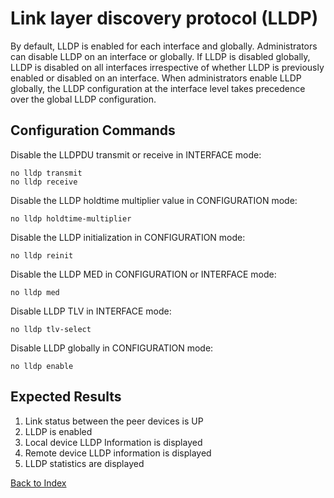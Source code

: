 # Link layer discovery protocol (LLDP)

By default, LLDP is enabled for each interface and globally.
Administrators can disable LLDP on an interface or globally.
If LLDP is disabled globally, LLDP is disabled on all interfaces irrespective of whether LLDP is previously enabled or disabled on an interface.
When administrators enable LLDP globally, the LLDP configuration at the interface level takes precedence over the global LLDP configuration.

## Configuration Commands

Disable the LLDPDU transmit or receive in INTERFACE mode:

```text
no lldp transmit
no lldp receive
```

Disable the LLDP holdtime multiplier value in CONFIGURATION mode:

```text
no lldp holdtime-multiplier
```

Disable the LLDP initialization in CONFIGURATION mode:

```text
no lldp reinit
```

Disable the LLDP MED in CONFIGURATION or INTERFACE mode:

```text
no lldp med
```

Disable LLDP TLV in INTERFACE mode:

```text
no lldp tlv-select
```

Disable LLDP globally in CONFIGURATION mode:

```text
no lldp enable
```

## Expected Results

1. Link status between the peer devices is UP
2. LLDP is enabled
3. Local device LLDP Information is displayed
4. Remote device LLDP information is displayed
5. LLDP statistics are displayed

[Back to Index](index.md)
